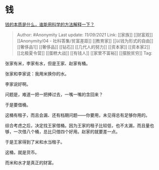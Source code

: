 # 钱
[钱的本质是什么，谁能用科学的方法解释一下？](https://www.zhihu.com/question/334749030/answer/2114375148)

> Author: #Anonymity
> Last update: *11/09/2021*
> Link: [[家族]] [[财富观]] [[Anonymity/04 - 社科答集/贫富差距]] [[教育家]]  [[以钱为形式的自由]] [[奢侈品1]] [[奢侈品]] [[钻石]] [[几代人的努力]] [[资本家]] [[资本家2]] [[北极夏令营]] [[蛋糕大战]] [[有钱人]] [[家里不富裕]] [[摆脱贫穷]]
> Tag:

张家有米，李家有水，但是王家、赵家有桶。

张家和李家说：我用米换你的水。

李家说好啊。

问题是，难道一把一把捧过去，一嘴一嘴的含回来？

于是要借桶。

这桶有租子，而且会漏、还有档期问题——你要用，未见得总有足够你用的。

综合考虑之后，决定找王家借桶。因为王家的租子比较低，也不太漏，而且量也够，一次借八个桶，总比只借四个好用。赵家的就要差一点。

于是王家得到了米和水当租子。

这桶，就是货币。

而米和水才是真正的财富。
